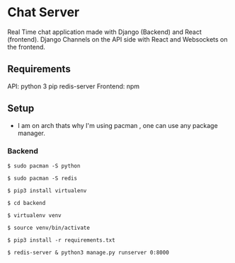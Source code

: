 # Chat Server
Real Time chat application made with Django (Backend) and React (frontend).
Django Channels on the API side with React and Websockets on the frontend. 

## Requirements
API:
  python 3
  pip
  redis-server
Frontend:
  npm

## Setup

* I am on arch thats why I'm using pacman , one can use any package manager.

### Backend

```
$ sudo pacman -S python

$ sudo pacman -S redis

$ pip3 install virtualenv

$ cd backend

$ virtualenv venv

$ source venv/bin/activate

$ pip3 install -r requirements.txt

$ redis-server & python3 manage.py runserver 0:8000

```
